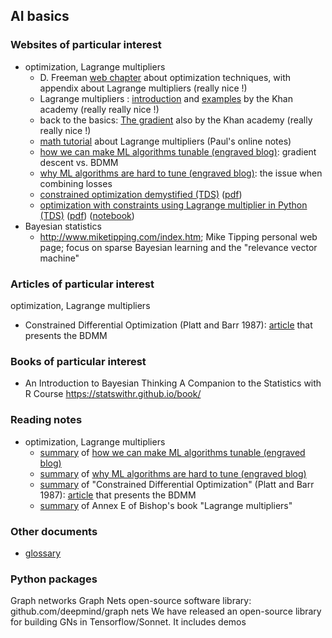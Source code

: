 ## AI basics

### Websites of particular interest

- optimization, Lagrange multipliers
  - D. Freeman [web chapter](https://www.shsu.edu/~eco_dgf/web_chapter_a.pdf) about optimization techniques, with appendix about Lagrange multipliers (really nice !)
  - Lagrange multipliers : [introduction](https://www.khanacademy.org/math/multivariable-calculus/applications-of-multivariable-derivatives/constrained-optimization/a/lagrange-multipliers-single-constraint) and [examples](https://www.khanacademy.org/math/multivariable-calculus/applications-of-multivariable-derivatives/constrained-optimization/a/lagrange-multipliers-examples) by the Khan academy (really really nice !)
  - back to the basics: [The gradient](https://www.khanacademy.org/math/multivariable-calculus/multivariable-derivatives/partial-derivative-and-gradient-articles/a/the-gradient) also by the Khan academy (really really nice !)
  - [math tutorial](https://tutorial.math.lamar.edu/classes/calciii/lagrangemultipliers.aspx) about Lagrange multipliers (Paul's online notes)
  - [how we can make ML algorithms tunable (engraved blog)](https://www.engraved.blog/how-we-can-make-machine-learning-algorithms-tunable/): gradient descent vs. BDMM 
  - [why ML algorithms are hard to tune (engraved blog)](https://www.engraved.blog/why-machine-learning-algorithms-are-hard-to-tune): the issue when combining losses
  - [constrained optimization demystified (TDS)](https://towardsdatascience.com/constrained-optimization-demystified-with-implementation-in-python-235639546fa9) ([pdf](other_readings/constrained_optimization_demystified_tds.pdf))
  - [optimization with constraints using Lagrange multiplier in Python (TDS)](https://towardsdatascience.com/constrained-optimization-demystified-with-implementation-in-python-235639546fa9) ([pdf](other_readings/Optimization_with_constraints_lagrange_tds.pdf)) ([notebook](https://jooskorstanje.com/LagrangeMultiplier.html))
- Bayesian statistics
  - http://www.miketipping.com/index.htm; Mike Tipping personal web page; focus on sparse Bayesian learning and the "relevance vector machine"

### Articles of particular interest

optimization, Lagrange multipliers

- Constrained  Differential  Optimization (Platt and Barr 1987): [article](https://papers.nips.cc/paper/1987/file/a87ff679a2f3e71d9181a67b7542122c-Paper.pdf) that presents the BDMM  

### Books of particular interest

- An Introduction to Bayesian Thinking
  A Companion to the Statistics with R Course https://statswithr.github.io/book/

### Reading notes

- optimization, Lagrange multipliers
  - [summary](reading_notes/make_algo_tunable_tds.md) of [how we can make ML algorithms tunable (engraved blog)](https://www.engraved.blog/how-we-can-make-machine-learning-algorithms-tunable/)
  - [summary](reading_notes/hard_to_tune_tds.md) of [why ML algorithms are hard to tune (engraved blog)](https://www.engraved.blog/why-machine-learning-algorithms-are-hard-to-tune)
  - [summary](reading_notes/bdmm_article.md) of "Constrained  Differential  Optimization" (Platt and Barr 1987): [article](https://papers.nips.cc/paper/1987/file/a87ff679a2f3e71d9181a67b7542122c-Paper.pdf) that presents the BDMM  
  - [summary](reading_notes/lagrange_multipliers_bishop.md) of Annex E of Bishop's book "Lagrange multipliers"

### Other documents

- <a href="reading_notes/glossary.md">glossary </a>


### Python packages

Graph networks
Graph Nets open-source software library: github.com/deepmind/graph nets
We have released an open-source library for building GNs in Tensorflow/Sonnet. It includes demos



